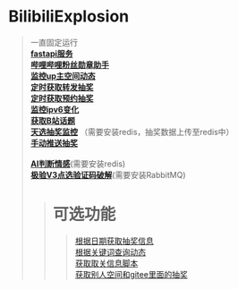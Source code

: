 # BilibiliExplosion

> 一直固定运行\
[__fastapi服务__](fastapi接口/请求代理_ver_database_fastapi.py)\
[__哔哩哔哩粉丝勋章助手__](github/哔哩哔哩粉丝勋章助手/main.py)\
[__监控up主空间动态__](fastapi接口/service/grpc_module/src/监控up动态/bili_dynamic_monitor.py)\
[__定时获取转发抽奖__](fastapi接口/service/opus新版官方抽奖/转发抽奖/定时获取所有动态以及发布充电和官方抽奖专栏.py)\
[__定时获取预约抽奖__](fastapi接口/service/opus新版官方抽奖/预约抽奖/etc/schedule_get_reserve_lot.py)\
[__监控ipv6变化__](fastapi接口/scripts/光猫ip/监控本地ip地址变化.py)\
[__获取B站话题__](fastapi接口/service/opus新版官方抽奖/活动抽奖/定时获取话题抽奖.py)
> \
[__天选抽奖监控__](fastapi接口/service/bili_live_monitor/src/monitor.py) （需要安装redis，抽奖数据上传至redis中）\
[__手动推送抽奖__](fastapi接口/service/bili_live_monitor/src/手动推送抽奖.py)\
> \
[__AI判断情感__](utl/机器学习/情感分析/情感分析.py)(需要安装redis)\
> [__极验V3点选验证码破解__](fastapi接口/service/grpc_module/Utils/MQClient/VoucherMQClient.py)(需要安装RabbitMQ)
>> # __可选功能__
> >> [根据日期获取抽奖信息](fastapi接口/service/grpc_module/src/根据日期获取抽奖动态/getLotDynSortByDate.py)\
[根据关键词查询动态](fastapi接口/service/grpc_module/src/获取特殊关键词动态/getKeyWordDynDetail.py)\
[获取取关信息脚本](fastapi接口/service/grpc_module/src/获取取关对象/GetRmFollowingList.py)\
[获取别人空间和gitee里面的抽奖](fastapi接口/service/get_others_lot_dyn/get_other_lot_main.py)